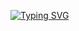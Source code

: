 
<a href="https://git.io/typing-svg"><img src="https://readme-typing-svg.demolab.com?font=Fira+Code&weight=602&pause=1000&color=F70000&random=false&width=435&lines=𝐑𝐞𝐩𝐨𝐬𝐢𝐭𝐨𝐫𝐲+𝐔𝐧𝐝𝐞𝐫+𝐌𝐚𝐢𝐧𝐭𝐞𝐧𝐚𝐜𝐞+;𝐖𝐚𝐢𝐭+%𝐆𝐮𝐲𝐬😎" alt="Typing SVG" /></a>
  
